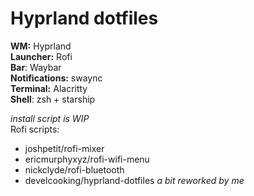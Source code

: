 # Hyprland dotfiles

**WM:** Hyprland  
**Launcher:** Rofi  
**Bar**: Waybar  
**Notifications:** swaync  
**Terminal:** Alacritty  
**Shell**: zsh + starship  

*install script is WIP*   
Rofi scripts:
* joshpetit/rofi-mixer
* ericmurphyxyz/rofi-wifi-menu
* nickclyde/rofi-bluetooth
* develcooking/hyprland-dotfiles *a bit reworked by me*
